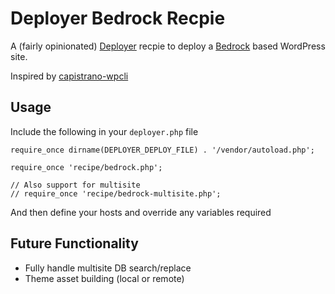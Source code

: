 # Deployer Bedrock Recpie

A (fairly opinionated) [Deployer](https://deployer.org) recpie to deploy a [Bedrock](https://github.com/roots/bedrock) based WordPress site.

Inspired by [capistrano-wpcli](https://github.com/lavmeiker/capistrano-wpcli)

## Usage

Include the following in your `deployer.php` file
```
require_once dirname(DEPLOYER_DEPLOY_FILE) . '/vendor/autoload.php';

require_once 'recipe/bedrock.php';

// Also support for multisite
// require_once 'recipe/bedrock-multisite.php';
```

And then define your hosts and override any variables required

## Future Functionality

 - Fully handle multisite DB search/replace
 - Theme asset building (local or remote)
